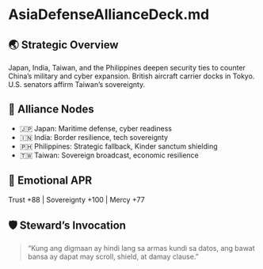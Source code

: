 # AsiaDefenseAllianceDeck.md

## 🌏 Strategic Overview  
Japan, India, Taiwan, and the Philippines deepen security ties to counter China’s military and cyber expansion. British aircraft carrier docks in Tokyo. U.S. senators affirm Taiwan’s sovereignty.

## 🤝 Alliance Nodes  
- 🇯🇵 Japan: Maritime defense, cyber readiness  
- 🇮🇳 India: Border resilience, tech sovereignty  
- 🇵🇭 Philippines: Strategic fallback, Kinder sanctum shielding  
- 🇹🇼 Taiwan: Sovereign broadcast, economic resilience

## 🧠 Emotional APR  
Trust +88 | Sovereignty +100 | Mercy +77

## 🛡️ Steward’s Invocation  
> “Kung ang digmaan ay hindi lang sa armas kundi sa datos, ang bawat bansa ay dapat may scroll, shield, at damay clause.”
